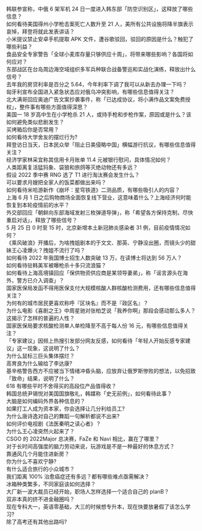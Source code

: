 韩联参宣称，中俄 6 架军机 24 日一度进入韩东部「防空识别区」，这释放了哪些信息？  
如何看待美国得州小学枪击案死亡人数升至 21 人，美所有公共设施将降半旗表示哀悼，拜登将就此发表讲话？  
小米提议禁止安卓手机提取 APK 文件，遭谷歌驳回，驳回的原因是什么？触犯了哪些利益？  
食品安全专家警告「全球小麦库存量只够供应十周」，将带来哪些影响？各国将如何应对？  
东部战区在台岛周边海空域组织多军兵种联合战备警巡和实战化演练，释放出什么信号？  
去年我的房贷利率是百分之 5.64，今年利率下调了我可以从新去办理一下吗？  
匈牙利宣布全国进入紧急状态应对俄乌冲突影响，有哪些信息值得关注？  
北大满哥回应奥迪广告文案抄袭事件，称「已达成协议，将小满作品文案免费授权」，整件事有哪些方面值得深思？  
美国一 18 岁高中生在小学枪杀 21 人，或持手枪和步枪作案，原因或是什么？该如何避免类似悲剧发生？  
买烤箱后你是否常用？  
如何看待大学舍友的摆烂行为?  
拜登访日当天，日本民众举「阻止日美侵略中国」横幅游行抗议，有哪些信息值得关注？  
经济学家林采宜称其信用卡月账单 11.4 元被银行慰问，具体情况如何？  
人类距离复活猛犸象、袋狼和旅鸽等灭绝动物还有多远？  
假设 2022 季中赛 RNG 选了 T1 进行淘汰赛会发生什么？  
可以要求月嫂把全家人的饭菜都做出来吗？  
如何看待米哈游新作《崩坏：星穹铁道》二测品质，有哪些吸引人的内容？  
上海 6 月 1 日之后购物商场全面恢复线下营业，这意味着什么？上海经济何时能恢复到本轮疫情前的水平？  
外交部回应「朝鲜向东部海域发射三枚弹道导弹」，称「希望各方保持克制，尽快重启对话」，释放了哪些信号？  
5 月 25 日 0 时至 15 时，北京新增本土新冠肺炎感染者 31 例，目前疫情情况如何？  
《乘风破浪》开播后，为啥拽姐剧本的于文文、那英、宁静没出圈，而镜头少的甜妹王心凌爆火？拽姐不流行了吗？  
如何看待 2022 年我国博士招生人数突破 13 万，在读博士将达到 56 万人？  
如何看待驻韩美军被曝枪杀十多只流浪猫？  
如何看待上海高境镇回应「保供物资供应商是某领导妻弟」，称「谣言源头在海外，警方已介入调查」？  
国家医保局发函不得用医保支付大规模核酸人群核酸检测费用，还有哪些信息值得关注？  
为何有的城市居民更喜欢称呼『区块名』而不是『政区名』？  
为什么电影《喜剧之王》中周星驰对张柏芝说「我养你啊」那段会感动那么多人？这揭示了怎样的普遍的人性？  
国家医保局要求核酸检测单人单检降至不高于每人份 16 元，有哪些信息值得关注？  
「专家建议」因频上热搜引发部分网友反感，如何看待「年轻人开始反感专家建议」这一现象，这说明了什么？  
为什么鼠标三巨头集体摆烂？  
高育良为什么输给了李达康?  
基辛格警告西方不应被当下情绪冲昏头脑，应放弃让俄罗斯惨败的想法，以免招致「致命」结果，说明了什么？  
618 有哪些平时不舍得买的高段位产品值得收？  
韩国总统尹锡悦对美国国旗敬礼，韩媒称「史无前例」，如何看待此事？  
大脑是如何编码外界各种信息的？  
如果打工人成为资本家，你会选择让几分利给员工?  
为什么唐诗逸对自己的舞蹈一句解析都说不出来?  
如何评价电视剧《法医秦明之读心者》？  
为什么王心凌突然火起来了？  
CSGO 的 2022Major 总决赛，FaZe 和 Navi 相比，赢在了哪里？  
对于长时间高强度的脑力劳动来说，玩游戏是不是一种最好的休息方式？  
靠通风几个月能住进新房？  
你为什么不喜欢宁静?  
有什么适合旅行的小众城市？  
我们距离 100% 治愈癌症还有多远？都有哪些难点亟需解决？  
冰箱种类繁多，不同家庭该如何选择？  
大厂新一波大裁员已经开始，职场人怎样选择一个适合自己的 planB？  
双非本真的挤不进金融圈吗？  
现在专科大一，英语零基础，大三的时候想专升本，现在快要放暑假了该怎么学习?  
除了高考还有其他出路吗?  

